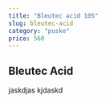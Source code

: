 ```yaml
---
title: "Bleutec acid 105"
slug: bleutec-acid
category: "puske"
price: 560
---
```


## Bleutec Acid 

jaskdjas kjdaskd
